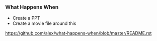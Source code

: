 ### What Happens When


- Create a PPT
- Create a movie file around this 

https://github.com/alex/what-happens-when/blob/master/README.rst
